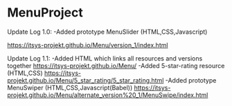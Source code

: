# MenuProject

Update Log 1.0:
-Added prototype MenuSlider (HTML,CSS,Javascript)

https://itsys-projekt.github.io/Menu/version_1/index.html

Update Log 1.1:
-Added HTML which links all resources and versions together
https://itsys-projekt.github.io/Menu/
-Added 5-star-rating resource (HTML,CSS)
https://itsys-projekt.github.io/Menu/5_star_rating/5_star_rating.html
-Added prototype MenuSwiper (HTML,CSS,Javascript(Babel))
https://itsys-projekt.github.io/Menu/alternate_version%20_1/MenuSwipe/index.html
